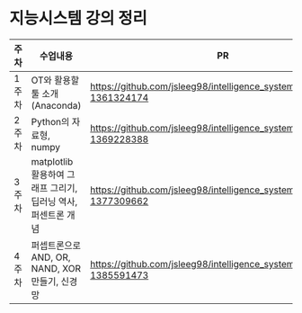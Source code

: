 # 지능시스템 강의 정리

|주차|수업내용| PR |
|---|---|-----|
|1주차|OT와 활용할 툴 소개(Anaconda)| https://github.com/jsleeg98/intelligence_system/pull/1#issue-1361324174 |
|2주차|Python의 자료형, numpy| https://github.com/jsleeg98/intelligence_system/pull/3#issue-1369228388 |
|3주차|matplotlib 활용하여 그래프 그리기, 딥러닝 역사, 퍼센트론 개념|https://github.com/jsleeg98/intelligence_system/pull/5#issue-1377309662|
|4주차|퍼셉트론으로 AND, OR, NAND, XOR 만들기, 신경망|https://github.com/jsleeg98/intelligence_system/pull/7#issue-1385591473|
